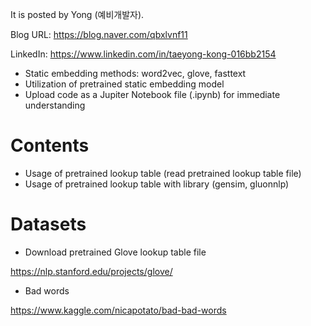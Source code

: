 
It is posted by Yong (예비개발자).

Blog URL: https://blog.naver.com/qbxlvnf11

LinkedIn: https://www.linkedin.com/in/taeyong-kong-016bb2154


- Static embedding methods: word2vec, glove, fasttext
- Utilization of pretrained static embedding model
- Upload code as a Jupiter Notebook file (.ipynb) for immediate understanding


Contents
=============

- Usage of pretrained lookup table (read pretrained lookup table file)
- Usage of pretrained lookup table with library (gensim, gluonnlp)

Datasets
=============

- Download pretrained Glove lookup table file

https://nlp.stanford.edu/projects/glove/

- Bad words

https://www.kaggle.com/nicapotato/bad-bad-words
